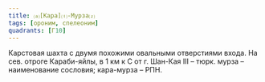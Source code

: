 ```yaml
---
title: ⒜[Кара]⒯-Мурза⒵
tags: [ороним, спелеоним]
quadrants: [Г10]
---
```


Карстовая шахта с двумя похожими овальными отверстиями входа. На сев. отроге
Караби-яйлы, в 1 км к С от г. Шан-Кая III – тюрк. мурза – наименование сословия;
кара-мурза – РПН.
